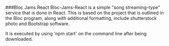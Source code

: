 ###Bloc Jams React
Bloc-Jams-React is a simple "song streaming-type" service that is done in React. This is based on the project that is outlined in the Bloc program, along with additional formatting, include shutterstock photo and Bootstrap software. 

It is executed by using 'npm start' on the command line after being downloaded. 
